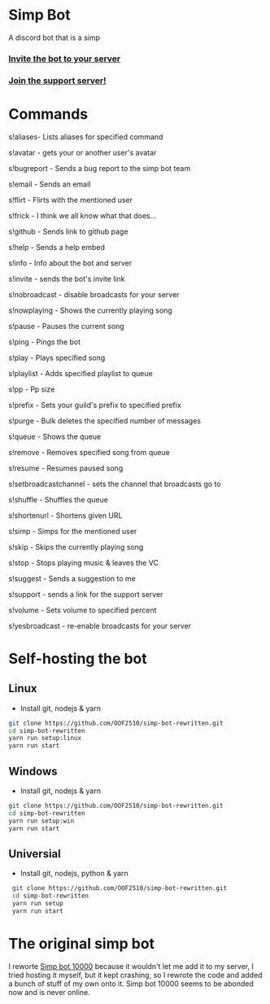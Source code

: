 # Simp Bot
A discord bot that is a simp

### [Invite the bot to your server](https://discord.com/api/oauth2/authorize?client_id=808822189905936405&permissions=8&scope=bot)

### [Join the support server!](https://discord.gg/zHtfa8GdPx)

# Commands
s!aliases- Lists aliases for specified command

s!avatar - gets your or another user's avatar

s!bugreport - Sends a bug report to the simp bot team

s!email - Sends an email

s!flirt - Flirts with the mentioned user

s!frick - I think we all know what that does...

s!github - Sends link to github page

s!help - Sends a help embed

s!info - Info about the bot and server

s!invite - sends the bot's invite link

s!nobroadcast - disable broadcasts for your server

s!nowplaying - Shows the currently playing song

s!pause - Pauses the current song

s!ping - Pings the bot

s!play - Plays specified song

s!playlist - Adds specified playlist to queue

s!pp - Pp size

s!prefix - Sets your guild's prefix to 
specified prefix

s!purge - Bulk deletes the specified number 
of messages

s!queue - Shows the queue

s!remove - Removes specified song from queue

s!resume - Resumes paused song

s!setbroadcastchannel - sets the channel that broadcasts go to

s!shuffle - Shuffles the queue

s!shortenurl - Shortens given URL

s!simp - Simps for the mentioned user

s!skip - Skips the currently playing song

s!stop - Stops playing music & leaves the VC

s!suggest - Sends a suggestion to me

s!support - sends a link for the support server

s!volume - Sets volume to specified percent

s!yesbroadcast - re-enable broadcasts for your server

# Self-hosting the bot

## Linux
* Install git, nodejs & yarn
 ```bash
 git clone https://github.com/OOF2510/simp-bot-rewritten.git
 cd simp-bot-rewritten
 yarn run setup:linux
 yarn run start
 ```

## Windows
* Install git, nodejs & yarn
 ```bash
 git clone https://github.com/OOF2510/simp-bot-rewritten.git
 cd simp-bot-rewritten
 yarn run setup:win
 yarn run start
 ```

## Universial
* Install git, nodejs, python & yarn
```bash
 git clone https://github.com/OOF2510/simp-bot-rewritten.git
 cd simp-bot-rewritten
 yarn run setup
 yarn run start
```

# The original simp bot
I reworte [Simp bot 10000](https://discordbotlist.com/bots/simp-bot-10000) because it wouldn't let me add it to my server, I tried hosting it myself, but it
kept crashing, so I rewrote the code and added a bunch of stuff of my own onto it. Simp bot 10000 seems to be abonded now and is never online.
